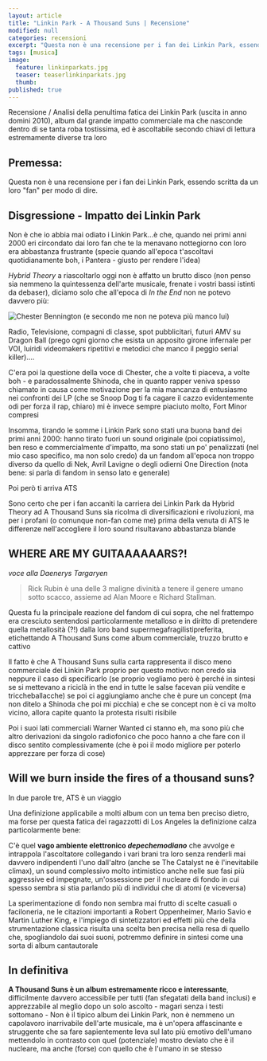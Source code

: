```yaml
---
layout: article
title: "Linkin Park - A Thousand Suns | Recensione"
modified: null
categories: recensioni
excerpt: "Questa non è una recensione per i fan dei Linkin Park, essendo scritta da un loro fan per modo di dire."
tags: [musica]
image: 
  feature: linkinparkats.jpg
  teaser: teaserlinkinparkats.jpg
  thumb: 
published: true
---
```


Recensione / Analisi della penultima fatica dei Linkin Park (uscita in anno domini 2010), album dal grande impatto commerciale ma che nasconde dentro di se tanta roba tostissima, ed è ascoltabile secondo chiavi di lettura estremamente diverse tra loro

## Premessa:

Questa non è una recensione per i fan dei Linkin Park, essendo scritta da un loro "fan" per modo di dire. 

## Disgressione - Impatto dei Linkin Park

Non è che io abbia mai odiato i Linkin Park...è che, quando nei primi anni 2000 eri circondato dai loro fan che te la menavano nottegiorno con loro era abbastanza frustrante (specie quando all'epoca t'ascoltavi quotidianamente boh, i Pantera - giusto per rendere l'idea)

_Hybrid Theory_ a riascoltarlo oggi non è affatto un brutto disco (non penso sia nemmeno la quintessenza dell'arte musicale, frenate i vostri bassi istinti da debaser), diciamo solo che all'epoca di _In the End_ non ne potevo davvero più:

![Chester Bennington]({{site.baseurl}}/{{site.baseurl}}/http://a3.ec-images.myspacecdn.com/images02/124/2fac991b524740929b0d25fcfd577924/l.jpg)
(e secondo me non ne poteva più manco lui)

Radio, Televisione, compagni di classe, spot pubblicitari, futuri AMV su Dragon Ball (prego ogni giorno che esista un apposito girone infernale per VOI, luiridi videomakers ripetitivi e metodici che manco il peggio serial killer)....

C'era poi la questione della voce di Chester, che a volte ti piaceva, a volte boh - e paradossalmente Shinoda, che in quanto rapper veniva spesso chiamato in causa come motivazione per la mia mancanza di entusiasmo nei confronti dei LP (che se Snoop Dog ti fa cagare il cazzo evidentemente odi per forza il rap, chiaro) mi è invece sempre piaciuto molto, Fort Minor compresi

Insomma, tirando le somme i Linkin Park sono stati una buona band dei primi anni 2000: hanno tirato fuori un sound originale (poi copiatissimo), ben reso e commercialmente d'impatto, ma sono stati un po' penalizzati (nel mio caso specifico, ma non solo credo) da un fandom all'epoca non troppo diverso da quello di Nek, Avril Lavigne o degli odierni One Direction (nota bene: si parla di fandom in senso lato e generale)

Poi però ti arriva ATS

Sono certo che per i fan accaniti la carriera dei Linkin Park da Hybrid Theory ad A Thousand Suns sia ricolma di diversificazioni e rivoluzioni, ma per i profani (o comunque non-fan come me) prima della venuta di ATS le differenze nell'accogliere il loro sound risultavano abbastanza blande

## WHERE ARE MY GUITAAAAAARS?! 
_voce alla Daenerys Targaryen_

> Rick Rubin è una delle 3
maligne divinità a tenere
 il genere umano sotto scacco,
assieme ad Alan Moore e
Richard Stallman.

Questa fu la principale reazione del fandom di cui sopra, che nel frattempo era cresciuto sentendosi particolarmente metalloso e in diritto di pretendere quella metallosità (?!) dalla loro band supermegafragilistipreferita, etichettando A Thousand Suns come album commerciale, truzzo brutto e cattivo

Il fatto è che A Thousand Suns sulla carta rappresenta il disco meno commerciale dei Linkin Park proprio per questo motivo: non credo sia neppure il caso di specificarlo (se proprio vogliamo però è perché in sintesi se si mettevano a riciclà in the end in tutte le salse facevan più vendite e triccheballacche) se poi ci aggiungiamo anche che è pure un concept (ma non ditelo a Shinoda che poi mi picchia) e che se concept non è ci va molto vicino, allora capite quanto la protesta risulti risibile

Poi i suoi lati commerciali Warner Wanted ci stanno eh, ma sono più che altro derivazioni da singolo radiofonico che poco hanno a che fare con il disco sentito complessivamente (che è poi il modo migliore per poterlo apprezzare per forza di cose)

## Will we burn inside the fires of a thousand suns?

In due parole tre, ATS è un viaggio

Una definizione applicabile a molti album con un tema ben preciso dietro, ma forse per questa fatica dei ragazzotti di Los Angeles la definizione calza particolarmente bene: 

C'è quel **vago ambiente elettronico _depechemodiano_** che avvolge e intrappola l'ascoltatore collegando i vari brani tra loro senza renderli mai davvero indipendenti l'uno dall'altro (anche se The Catalyst ne è l'inevitabile climax), un sound complessivo molto intimistico anche nelle sue fasi più aggressive ed impegnate, un'ossessione per il nucleare di fondo in cui spesso sembra si stia parlando più di individui che di atomi (e viceversa)

La sperimentazione di fondo non sembra mai frutto di scelte casuali o faciloneria, ne le citazioni importanti a Robert Oppenheimer, Mario Savio e Martin Luther King, e l'impiego di sintetizzatori ed effetti più che della strumentazione classica risulta una scelta ben precisa nella resa di quello che, spogliandolo dai suoi suoni, potremmo definire in sintesi come una sorta di album cantautorale

## In definitiva

**A Thousand Suns è un album estremamente ricco e interessante**, difficilmente davvero accessibile per tutti (fan sfegatati della band inclusi) e apprezzabile al meglio dopo un solo ascolto - magari senza i testi sottomano -
Non è il tipico album dei Linkin Park, non è nemmeno un capolavoro inarrivabile dell'arte musicale, ma è un'opera affascinante e struggente che sa fare sapientemente leva sul lato più emotivo dell'umano mettendolo in contrasto con quel (potenziale) mostro deviato che è il nucleare, ma anche (forse) con quello che è l'umano in se stesso  
